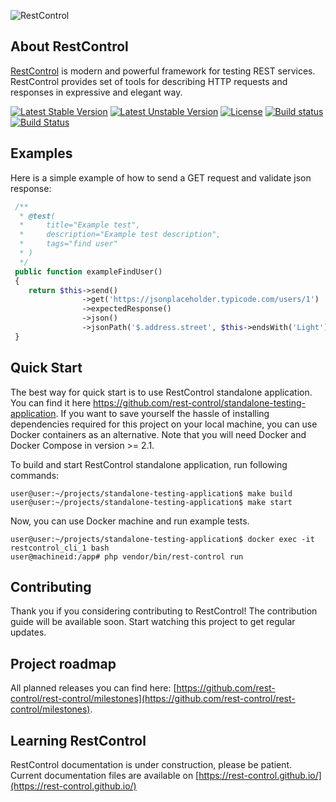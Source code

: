 ![RestControl](.github/rest-control.jpg)

About RestControl
---
[RestControl](https://rest-control.github.io/) is modern and powerful framework for testing REST services. RestControl provides set of tools for describing HTTP requests and responses in expressive and elegant way.


[![Latest Stable Version](https://poser.pugx.org/rest-control/rest-control/v/stable)](https://packagist.org/packages/rest-control/rest-control)
[![Latest Unstable Version](https://poser.pugx.org/rest-control/rest-control/v/unstable)](https://packagist.org/packages/rest-control/rest-control)
[![License](https://poser.pugx.org/rest-control/rest-control/license)](https://packagist.org/packages/rest-control/rest-control)
[![Build status](https://ci.appveyor.com/api/projects/status/otm3svuo0nol0big?svg=true)](https://ci.appveyor.com/project/kamszel/rest-control)
[![Build Status](https://travis-ci.org/rest-control/rest-control.svg?branch=master)](https://travis-ci.org/rest-control/rest-control)

Examples
---

Here is a simple example of how to send a GET request and validate json response:

```php
 /**
  * @test(
  *     title="Example test",
  *     description="Example test description",
  *     tags="find user"
  * )
  */
 public function exampleFindUser()
 {
    return $this->send()
                ->get('https://jsonplaceholder.typicode.com/users/1')
                ->expectedResponse()
                ->json()
                ->jsonPath('$.address.street', $this->endsWith('Light'));
 }
```

Quick Start
---

The best way for quick start is to use RestControl standalone application. You can find it here https://github.com/rest-control/standalone-testing-application. If you want to save yourself the hassle of installing dependencies required for this project on your local machine, you can use Docker containers as an alternative. Note that you will need Docker and Docker Compose in version >= 2.1.

To build and start RestControl standalone application, run following commands:

```
user@user:~/projects/standalone-testing-application$ make build
user@user:~/projects/standalone-testing-application$ make start
```
Now, you can use Docker machine and run example tests.

```
user@user:~/projects/standalone-testing-application$ docker exec -it restcontrol_cli_1 bash
user@machineid:/app# php vendor/bin/rest-control run
```

Contributing
---

Thank you if you considering contributing to RestControl! The contribution guide will be available soon. Start watching this project to get regular updates.

Project roadmap
---
All planned releases you can find here: [https://github.com/rest-control/rest-control/milestones](https://github.com/rest-control/rest-control/milestones).

Learning RestControl
---
RestControl documentation is under construction, please be patient. Current documentation files are available on [https://rest-control.github.io/](https://rest-control.github.io/)
